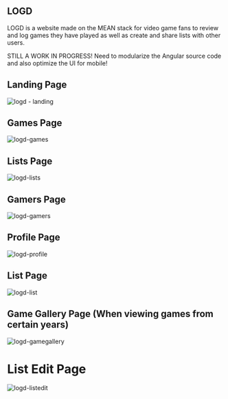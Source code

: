 ## LOGD

LOGD is a website made on the MEAN stack for video game fans to review and log games they have played as well as create and share lists with other users. 

STILL A WORK IN PROGRESS! Need to modularize the Angular source code and also optimize the UI for mobile!

## Landing Page

![logd - landing](https://user-images.githubusercontent.com/16075368/36385202-857c1358-1557-11e8-8ab8-aa1c08ca0865.png)

## Games Page

![logd-games](https://user-images.githubusercontent.com/16075368/36385216-8df4401e-1557-11e8-8dfe-d3b826392fc3.png)

## Lists Page
![logd-lists](https://user-images.githubusercontent.com/16075368/36385594-8be56a22-1558-11e8-8d34-86526c709301.png)

## Gamers Page
![logd-gamers](https://user-images.githubusercontent.com/16075368/36385235-9c783e74-1557-11e8-91fc-69c7c9328cb8.png)

## Profile Page
![logd-profile](https://user-images.githubusercontent.com/16075368/36385241-a084b25e-1557-11e8-8438-a1f8080cba5f.png)

## List Page
![logd-list](https://user-images.githubusercontent.com/16075368/36385246-a68e897c-1557-11e8-8a47-cc0679450281.png)

## Game Gallery Page (When viewing games from certain years)
![logd-gamegallery](https://user-images.githubusercontent.com/16075368/36385259-b067a456-1557-11e8-95fb-e586730e9bcd.png)

# List Edit Page
![logd-listedit](https://user-images.githubusercontent.com/16075368/36385274-b8c3330e-1557-11e8-8cd1-bcc09877bdc6.png)
